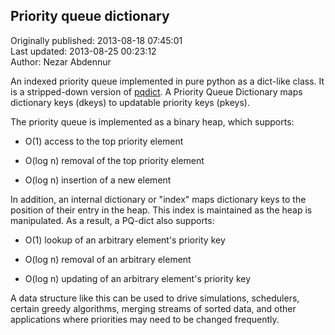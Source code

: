 ## Priority queue dictionary  
Originally published: 2013-08-18 07:45:01  
Last updated: 2013-08-25 00:23:12  
Author: Nezar Abdennur  
  
An indexed priority queue implemented in pure python as a dict-like class. It is a stripped-down version of [pqdict](https://pypi.python.org/pypi/pqdict/). A Priority Queue Dictionary maps dictionary keys (dkeys) to updatable priority keys (pkeys).

The priority queue is implemented as a binary heap, which supports:    
     
- O(1) access to the top priority element        

- O(log n) removal of the top priority element     

- O(log n) insertion of a new element

In addition, an internal dictionary or "index" maps dictionary keys to the position of their entry in the heap. This index is maintained as the heap is manipulated. As a result, a PQ-dict also supports:          

- O(1) lookup of an arbitrary element's priority key     

- O(log n) removal of an arbitrary element          

- O(log n) updating of an arbitrary element's priority key

A data structure like this can be used to drive simulations, schedulers, certain greedy algorithms, merging streams of sorted data, and other applications where priorities may need to be changed frequently.